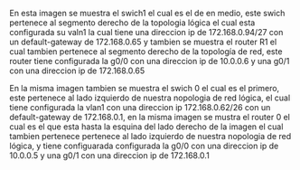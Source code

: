 En esta imagen se muestra el swich1 el cual es el de en medio, este swich pertenece al segmento derecho de la topologia lógica el cual esta configurada su valn1 la cual tiene una direccion ip de 172.168.0.94/27  con un default-gateway de 172.168.0.65 y tambien se muestra el router R1 el cual tambien pertenece al segmento derecho de la topología de red, este router tiene configurada la g0/0 con una direccion ip de 10.0.0.6 y una g0/1 con una direccion ip de 172.168.0.65

En la misma imagen tambien se muestra el swich 0 el cual es el primero, este pertenece al lado izquierdo de nuestra nopologia de red lógica, el cual tiene configurada la vlan1 con una direccion ip 172.168.0.62/26 con un default-gateway de 172.168.0.1, en la misma imagen se mustra el router 0 el cual es el que esta hasta la esquina del lado derecho de la imagen el cual tambien pertenece  pertenece al lado izquierdo de nuestra nopologia de red lógica, y tiene configuarada  configurada la g0/0 con una direccion ip de 10.0.0.5 y una g0/1 con una direccion ip de 172.168.0.1




